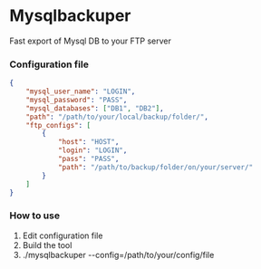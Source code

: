 # Mysqlbackuper
Fast export of Mysql DB to your FTP server

### Configuration file
```json 
{
	"mysql_user_name": "LOGIN",
	"mysql_password": "PASS",
	"mysql_databases": ["DB1", "DB2"],
	"path": "/path/to/your/local/backup/folder/",
	"ftp_configs": [
		{
			"host": "HOST",
			"login": "LOGIN",
			"pass": "PASS",
			"path": "/path/to/backup/folder/on/your/server/"
		}
	]
}
```

### How to use
1. Edit configuration file
2. Build the tool
2. ./mysqlbackuper --config=/path/to/your/config/file
